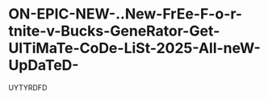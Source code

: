 # ON-EPIC-NEW-..New-FrEe-F-o-r-tnite-v-Bucks-GeneRator-Get-UlTiMaTe-CoDe-LiSt-2025-All-neW-UpDaTeD-
UYTYRDFD
